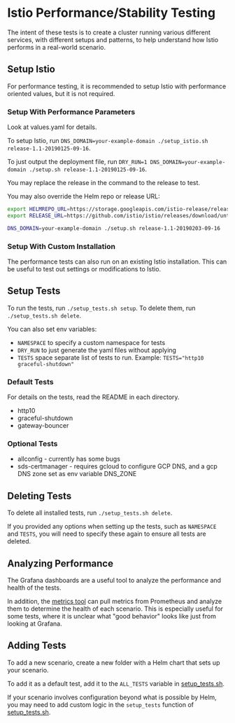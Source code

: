 # Istio Performance/Stability Testing

The intent of these tests is to create a cluster running various different services, with different setups and patterns, to help understand how Istio performs in a real-world scenario.

## Setup Istio

For performance testing, it is recommended to setup Istio with performance oriented values, but it is not required.

### Setup With Performance Parameters

Look at values.yaml for details.

To setup Istio, run `DNS_DOMAIN=your-example-domain ./setup_istio.sh release-1.1-20190125-09-16`.

To just output the deployment file, run `DRY_RUN=1 DNS_DOMAIN=your-example-domain ./setup.sh release-1.1-20190125-09-16`.

You may replace the release in the command to the release to test.

You may also override the Helm repo or release URL:

```bash
export HELMREPO_URL=https://storage.googleapis.com/istio-release/releases/1.1.0-rc.0/charts/index.yaml
export RELEASE_URL=https://github.com/istio/istio/releases/download/untagged-c41cff3404b8cc79a97e/istio-1.1.0-rc.0-linux.tar.gz

DNS_DOMAIN=your-example-domain ./setup.sh release-1.1-20190203-09-16
```

### Setup With Custom Installation

The performance tests can also run on an existing Istio installation. This can be useful to test out settings or modifications to Istio.

## Setup Tests

To run the tests, run `./setup_tests.sh setup`. To delete them, run `./setup_tests.sh delete`.

You can also set env variables:
* `NAMESPACE` to specify a custom namespace for tests
* `DRY_RUN` to just generate the yaml files without applying
* `TESTS` space separate list of tests to run. Example: `TESTS="http10 graceful-shutdown"`

### Default Tests
For details on the tests, read the README in each directory.

* http10
* graceful-shutdown
* gateway-bouncer

### Optional Tests

* allconfig - currently has some bugs
* sds-certmanager - requires gcloud to configure GCP DNS, and a gcp DNS zone set as env variable DNS_ZONE

## Deleting Tests

To delete all installed tests, run `./setup_tests.sh delete`.

If you provided any options when setting up the tests, such as `NAMESPACE` and `TESTS`, you will need to specify these again to ensure all tests are deleted.

## Analyzing Performance

The Grafana dashboards are a useful tool to analyze the performance and health of the tests.

In addition, the [metrics tool](/metrics/check_metrics.py) can pull metrics from Prometheus and analyze them to determine the health of each scenario. This is especially useful for some tests, where it is unclear what "good behavior" looks like just from looking at Grafana.

## Adding Tests

To add a new scenario, create a new folder with a Helm chart that sets up your scenario.

To add it as a default test, add it to the `ALL_TESTS` variable in [setup_tests.sh](/perf/istio/setup_tests.sh).

If your scenario involves configuration beyond what is possible by Helm, you may need to add custom logic in the `setup_tests` function of [setup_tests.sh](/perf/istio/setup_tests.sh).
